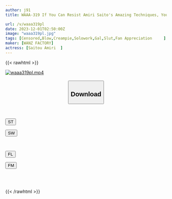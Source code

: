 ```yaml
---
author: j91
title: WAAA-319 If You Can Resist Amiri Saito's Amazing Techniques, You'll Have Raw★creampie SEX!

url: /v/waaa319pl
date: 2023-12-01T02:50:00Z
image: "waaa319pl.jpg"
tags: [Censored,Blow,Creampie,Solowork,Gal,Slut,Fan Appreciation	 ]
maker: [WANZ FACTORY]
actress: [Saitou Amiri  ]
---
```



{{< rawhtml >}}

<div class="video" data-videoid="dVJyJRRvx0ukWbB">
    <a href="javascript:;">
        <img src="/v/waaa319pl/waaa319pl.jpg" width="WIDTH" height="HEIGHT" alt="waaa319pl.mp4" loading="lazy">
    </a>
</div>

<script type="text/javascript" src="https://j91.asia/asset/on-demand-st.js"></script>

<br>
  <link rel="stylesheet" href="https://j91.asia/asset/bs5.css">
  
  <center>
  <button class="btn btn-primary" type="button" data-bs-toggle="collapse" data-bs-target=".multi-collapse" aria-expanded="false" aria-controls="multiCollapseExample1 multiCollapseExample2"><h2>Download</h2></button></center>
</p>
<div class="row">
  <div class="col">
    <div class="collapse multi-collapse" id="multiCollapseExample1">
      <div class="card card-body">
	      	      <br>
<div class="buttons">  
<p><a href="https://streamtape.to/v/dVJyJRRvx0ukWbB" target="_blank"><button class="btn-hover color-3"><i class="fa fa-download"></i> ST</button></a></p>
<p><a href="https://flaswish.com/7agqscktfsaj" target="_blank"><button class="btn-hover color-2"><i class="fa fa-download"></i> SW</button></a></p></div>
    </div>
  </div>
</div>
  <div class="col">
    <div class="collapse multi-collapse" id="multiCollapseExample2">
      <div class="card card-body">
	      <br>
<div class="buttons">
<p><a href="javascript:;" target="_blank"><button class="btn-hover color-9"><i class="fa fa-download"></i> FL</button></a></p>
<p><a href="javascript:;" target="_blank"><button class="btn-hover color-8"><i class="fa fa-download"></i> FM</button></a></p></div>
<br><br>
      </div>
    </div>
  </div>
</div>

{{< /rawhtml >}}